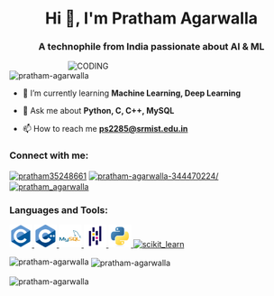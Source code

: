 <h1 align="center">Hi 👋, I'm Pratham Agarwalla</h1>
<h3 align="center">A technophile from India passionate about AI & ML</h3>

<img align="right" alt="CODING" width="400" src="https://www.google.com/url?sa=i&url=https%3A%2F%2Fmedium.com%2F%40gavizoid16%2Fthings-to-do-after-a-coding-bootcamp-9523cd61be91&psig=AOvVaw2FB4cYd2eBZyY6hztc6qbD&ust=1678717334561000&source=images&cd=vfe&ved=0CA8QjRxqFwoTCID6os7L1v0CFQAAAAAdAAAAABAE">

<p align="left"> <img src="https://komarev.com/ghpvc/?username=pratham-agarwalla&label=Profile%20views&color=0e75b6&style=flat" alt="pratham-agarwalla" /> </p>

- 🌱 I’m currently learning **Machine Learning, Deep Learning**

- 💬 Ask me about **Python, C, C++, MySQL**

- 📫 How to reach me **ps2285@srmist.edu.in**

<h3 align="left">Connect with me:</h3>
<p align="left">
<a href="https://twitter.com/pratham35248661" target="blank"><img align="center" src="https://raw.githubusercontent.com/rahuldkjain/github-profile-readme-generator/master/src/images/icons/Social/twitter.svg" alt="pratham35248661" height="30" width="40" /></a>
<a href="https://linkedin.com/in/pratham-agarwalla-344470224/" target="blank"><img align="center" src="https://raw.githubusercontent.com/rahuldkjain/github-profile-readme-generator/master/src/images/icons/Social/linked-in-alt.svg" alt="pratham-agarwalla-344470224/" height="30" width="40" /></a>
<a href="https://instagram.com/pratham_agarwalla" target="blank"><img align="center" src="https://raw.githubusercontent.com/rahuldkjain/github-profile-readme-generator/master/src/images/icons/Social/instagram.svg" alt="pratham_agarwalla" height="30" width="40" /></a>
</p>

<h3 align="left">Languages and Tools:</h3>
<p align="left"> <a href="https://www.cprogramming.com/" target="_blank" rel="noreferrer"> <img src="https://raw.githubusercontent.com/devicons/devicon/master/icons/c/c-original.svg" alt="c" width="40" height="40"/> </a> <a href="https://www.w3schools.com/cpp/" target="_blank" rel="noreferrer"> <img src="https://raw.githubusercontent.com/devicons/devicon/master/icons/cplusplus/cplusplus-original.svg" alt="cplusplus" width="40" height="40"/> </a> <a href="https://www.mysql.com/" target="_blank" rel="noreferrer"> <img src="https://raw.githubusercontent.com/devicons/devicon/master/icons/mysql/mysql-original-wordmark.svg" alt="mysql" width="40" height="40"/> </a> <a href="https://pandas.pydata.org/" target="_blank" rel="noreferrer"> <img src="https://raw.githubusercontent.com/devicons/devicon/2ae2a900d2f041da66e950e4d48052658d850630/icons/pandas/pandas-original.svg" alt="pandas" width="40" height="40"/> </a> <a href="https://www.python.org" target="_blank" rel="noreferrer"> <img src="https://raw.githubusercontent.com/devicons/devicon/master/icons/python/python-original.svg" alt="python" width="40" height="40"/> </a> <a href="https://scikit-learn.org/" target="_blank" rel="noreferrer"> <img src="https://upload.wikimedia.org/wikipedia/commons/0/05/Scikit_learn_logo_small.svg" alt="scikit_learn" width="40" height="40"/> </a> </p>

<p><img align="left" src="https://github-readme-stats.vercel.app/api/top-langs?username=pratham-agarwalla&show_icons=true&locale=en&layout=compact" alt="pratham-agarwalla" /></p>

<p>&nbsp;<img align="center" src="https://github-readme-stats.vercel.app/api?username=pratham-agarwalla&show_icons=true&locale=en" alt="pratham-agarwalla" /></p>

<p><img align="center" src="https://github-readme-streak-stats.herokuapp.com/?user=pratham-agarwalla&" alt="pratham-agarwalla" /></p>
